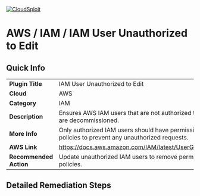 [![CloudSploit](https://cloudsploit.com/img/logo-new-big-text-100.png "CloudSploit")](https://cloudsploit.com)

# AWS / IAM / IAM User Unauthorized to Edit

## Quick Info

| | |
|-|-|
| **Plugin Title** | IAM User Unauthorized to Edit |
| **Cloud** | AWS |
| **Category** | IAM |
| **Description** | Ensures AWS IAM users that are not authorized to edit IAM access policies are decommissioned. |
| **More Info** | Only authorized IAM users should have permission to edit IAM access policies to prevent any unauthorized requests. |
| **AWS Link** | https://docs.aws.amazon.com/IAM/latest/UserGuide/access_controlling.html |
| **Recommended Action** | Update unauthorized IAM users to remove permissions to edit IAM access policies. |

## Detailed Remediation Steps




